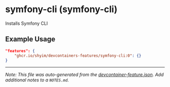 
# symfony-cli (symfony-cli)

Installs Symfony CLI

## Example Usage

```json
"features": {
    "ghcr.io/shyim/devcontainers-features/symfony-cli:0": {}
}
```





---

_Note: This file was auto-generated from the [devcontainer-feature.json](https://github.com/shyim/devcontainers-features/blob/main/src/symfony-cli/devcontainer-feature.json).  Add additional notes to a `NOTES.md`._
